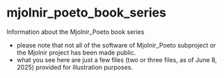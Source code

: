 # mjolnir_poeto_book_series
Information about the Mjolnir_Poeto book series

- please note that not all of the software of Mjolnir_Poeto subproject or the Mjolnir project has been made public.
- what you see here are just a few files (two or three files, as of June 8, 2025) provided for illustration purposes.

